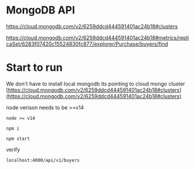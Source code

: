 # MongoDB API

https://cloud.mongodb.com/v2/6259ddcd444591401ac24b18#clusters

https://cloud.mongodb.com/v2/6259ddcd444591401ac24b18#metrics/replicaSet/6283f07420c15524830fc877/explorer/Purchase/buyers/find

# Start to run

We don't have to install local mongodb its pointing to cloud mongo cluster
[https://cloud.mongodb.com/v2/6259ddcd444591401ac24b18#clusters](https://cloud.mongodb.com/v2/6259ddcd444591401ac24b18#clusters)

node verison needs to be >=v14

```
node >= v14
```

```
npm i
```

```
npm start
```

verify

```
localhost:4000/api/v1/buyers
```
